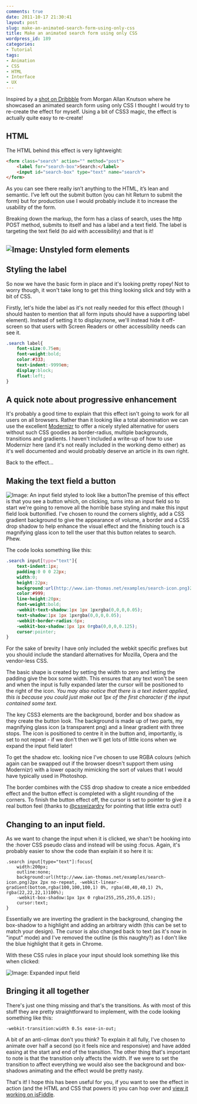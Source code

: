 ```yaml
---
comments: true
date: 2011-10-17 21:30:41
layout: post
slug: make-an-animated-search-form-using-only-css
title: Make an animated search form using only CSS
wordpress_id: 189
categories:
- Tutorial
tags:
- Animation
- CSS
- HTML
- Interface
- UX
---
```


Inspired by a [shot on Dribbble](http://dribbble.com/shots/287760-Search-Interaction-Demo-2) from Morgan Allan Knutson where he showcased an animated search form using only CSS I thought I would try to re-create the effect for myself. Using a bit of CSS3 magic, the effect is actually quite easy to re-create!

<!-- more -->

## HTML


The HTML behind this effect is very lightweight:

```html    
<form class="search" action="" method="post">
    <label for="search-box">Search:</label>
    <input id="search-box" type="text" name="search">
</form>
```

As you can see there really isn’t anything to the HTML, it’s lean and semantic. I’ve left out the submit button (you can hit Return to submit the form) but for production use I would probably include it to increase the usability of the form.

Breaking down the markup, the form has a class of search, uses the http POST method, submits to itself and has a label and a text field. The label is targeting the text field (to aid with accessibility) and that is it! 


## ![Image: Unstyled form elements](http://www.ian-thomas.net/wp-content/uploads/2011/10/Screen-Shot-2011-10-17-at-20.50.18.png)

## Styling the label

So now we have the basic form in place and it's looking pretty ropey! Not to worry though, it won't take long to get this thing looking slick and tidy with a bit of CSS.

Firstly, let's hide the label as it's not really needed for this effect (though I should hasten to mention that all form inputs should have a supporting label element). Instead of setting it to display:none, we'll instead hide it off-screen so that users with Screen Readers or other accessibility needs can see it.

    
```css
.search label{
    font-size:0.75em;
    font-weight:bold;
    color:#333;
    text-indent:-9999em;
    display:block;
    float:left;
}
```

## A quick note about progressive enhancement


It's probably a good time to explain that this effect isn't going to work for all users on all browsers. Rather than it looking like a total abomination we can use the excellent [Modernizr](http://www.modernizr.com/) to offer a nicely styled alternative for users without such CSS goodies as border-radius, multiple backgrounds, transitions and gradients. I haven't included a write-up of how to use Modernizr here (and it's not really included in the working demo either) as it's well documented and would probably deserve an article in its own right.

Back to the effect…


## Making the text field a button


![Image: An input field styled to look like a button](http://www.ian-thomas.net/wp-content/uploads/2011/10/Screen-Shot-2011-10-17-at-20.58.19.png)The premise of this effect is that you see a button which, on clicking, turns into an input field so to start we're going to remove all the horrible base styling and make this input field look buttonified. I've chosen to round the corners slightly, add a CSS gradient background to give the appearance of volume, a border and a CSS drop shadow to help enhance the visual effect and the finishing touch is a magnifying glass icon to tell the user that this button relates to search. Phew.

The code looks something like this:

```css    
.search input[type="text"]{
    text-indent:1px;
    padding:0 0 0 22px;
    width:0;
    height:22px;
    background:url(http://www.ian-thomas.net/examples/search-icon.png)2px2px no-repeat, -webkit-linear-gradient(top, rgba(100,100,100,1) 0%,rgba(80,80,80,1) 10%,rgba(22,22,22,1)100%);
    color:#999;
    line-height:20px;
    font-weight:bold;
    -webkit-text-shadow:1px 1px 1pxrgba(0,0,0,0.05);
    text-shadow:1px 1px 1pxrgba(0,0,0,0.05);
    -webkit-border-radius:6px;
    -webkit-box-shadow:1px 1px 0rgba(0,0,0,0.125);
    cursor:pointer;
}
```


For the sake of brevity I have only included the webkit specific prefixes but you should include the standard alternatives for Mozilla, Opera and the vendor-less CSS.

The basic shape is created by setting the width to zero and letting the padding give the box some width. This ensures that any text won't be seen and when the input is fully expanded later the cursor will be positioned to the right of the icon. _You may also notice that there is a text indent applied, this is because you could just make out 1px of the first character if the input contained some text._

The key CSS3 elements are the background, border and box shadow as they create the button look. The background is made up of two parts, my magnifying glass icon (a transparent png) and a linear gradient with three stops. The icon is positioned to centre it in the button and, importantly, is set to not repeat - if we don't then we'll get lots of little icons when we expand the input field later!

To get the shadow etc. looking nice I've chosen to use RGBA colours (which again can be swapped out if the browser doesn't support them using Modernizr) with a lower opacity mimicking the sort of values that I would have typically used in Photoshop.

The border combines with the CSS drop shadow to create a nice embedded effect and the button effect is completed with a slight rounding of the corners. To finish the button effect off, the cursor is set to pointer to give it a real button feel (thanks to [@csswizardry](http://www.twitter.com/csswizardry) for pointing that little extra out!)


## Changing to an input field.


As we want to change the input when it is clicked, we shan't be hooking into the :hover CSS pseudo class and instead will be using :focus. Again, it's probably easier to show the code than explain it so here it is:

    
    .search input[type="text"]:focus{
        width:200px;
        outline:none;
        background:url(http://www.ian-thomas.net/examples/search-icon.png)2px 2px no-repeat, -webkit-linear-gradient(bottom,rgba(100,100,100,1) 0%, rgba(40,40,40,1) 2%, rgba(22,22,22,1)100%);
        -webkit-box-shadow:1px 1px 0 rgba(255,255,255,0.125);
        cursor:text;
    }


Essentially we are inverting the gradient in the background, changing the box-shadow to a highlight and adding an arbitrary width (this can be set to match your design). The cursor is also changed back to text (as it's now in "input" mode) and I've removed the outline (is this naughty?) as I don't like the blue highlight that it gets in Chrome.

With these CSS rules in place your input should look something like this when clicked:

![Image: Expanded input field](http://www.ian-thomas.net/wp-content/uploads/2011/10/Screen-Shot-2011-10-17-at-21.44.27.png)


## Bringing it all together


There's just one thing missing and that's the transitions. As with most of this stuff they are pretty straightforward to implement, with the code looking something like this:

    
    -webkit-transition:width 0.5s ease-in-out;




A bit of an anti-climax don't you think? To explain it all fully, I've chosen to animate over half a second (so it feels nice and responsive) and have added easing at the start and end of the transition. The other thing that's important to note is that the transition only affects the width. If we were to set the transition to affect everything we would also see the background and box-shadows animating and the effect would be pretty nasty.




That's it! I hope this has been useful for you, if you want to see the effect in action (and the HTML and CSS that powers it) you can hop over and [view it working on jsFiddle](http://jsfiddle.net/anatomic/XPYWB/).

